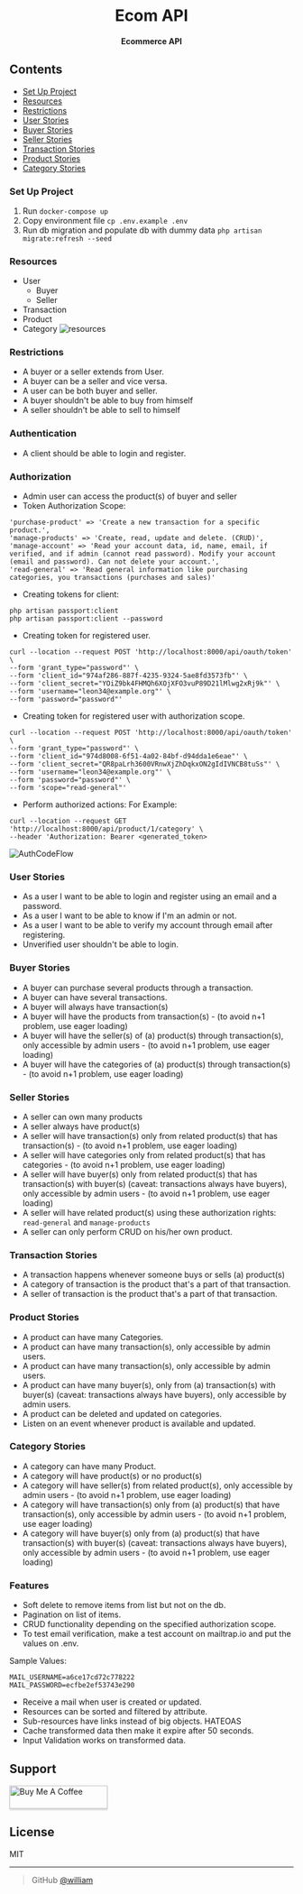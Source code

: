 <h1 align="center">
  Ecom API
</h1>

<h4 align="center"> Ecommerce API</h4>

## Contents

* [Set Up Project](#set-up-project)
* [Resources](#resources)
* [Restrictions](#restrictions)
* [User Stories](#user-stories)
* [Buyer Stories](#buyer-stories)
* [Seller Stories](#seller-stories)
* [Transaction Stories](#transaction-stories)
* [Product Stories](#product-stories)
* [Category Stories](#category-stories)

### Set Up Project
1. Run `docker-compose up`
2. Copy environment file `cp .env.example .env`
3. Run db migration and populate db with dummy data `php artisan migrate:refresh --seed`


### Resources
* User
  * Buyer
  * Seller
* Transaction
* Product
* Category
![resources](resources.png)
  
### Restrictions
* A buyer or a seller extends from User.
* A buyer can be a seller and vice versa.
* A user can be both buyer and seller.
* A buyer shouldn't be able to buy from himself
* A seller shouldn't be able to sell to himself

### Authentication
* A client should be able to login and register.

### Authorization
* Admin user can access the product(s) of buyer and seller
* Token Authorization Scope:
```
'purchase-product' => 'Create a new transaction for a specific product.',
'manage-products' => 'Create, read, update and delete. (CRUD)',
'manage-account' => 'Read your account data, id, name, email, if verified, and if admin (cannot read password). Modify your account (email and password). Can not delete your account.',
'read-general' => 'Read general information like purchasing categories, you transactions (purchases and sales)'
```
* Creating tokens for client:
```
php artisan passport:client
php artisan passport:client --password
```
* Creating token for registered user.
```
curl --location --request POST 'http://localhost:8000/api/oauth/token' \
--form 'grant_type="password"' \
--form 'client_id="974af286-887f-4235-9324-5ae8fd3573fb"' \
--form 'client_secret="YOiZ9bk4FHMQh6XOjXFO3vuP89D21lMlwg2xRj9k"' \
--form 'username="leon34@example.org"' \
--form 'password="password"'
```
* Creating token for registered user with authorization scope.
```
curl --location --request POST 'http://localhost:8000/api/oauth/token' \
--form 'grant_type="password"' \
--form 'client_id="974d8008-6f51-4a02-84bf-d94dda1e6eae"' \
--form 'client_secret="QR8paLrh3600VRnwXjZhDqkxON2gIdIVNCB8tuSs"' \
--form 'username="leon34@example.org"' \
--form 'password="password"' \
--form 'scope="read-general"'
```
* Perform authorized actions:
For Example:
```
curl --location --request GET 'http://localhost:8000/api/product/1/category' \
--header 'Authorization: Bearer <generated_token>
```
![AuthCodeFlow](authCodeFlow.png)

### User Stories
* As a user I want to be able to login and register using an email and a password.
* As a user I want to be able to know if I'm an admin or not.
* As a user I want to be able to verify my account through email after registering.
* Unverified user shouldn't be able to login.

### Buyer Stories
* A buyer can purchase several products through a transaction.
* A buyer can have several transactions.
* A buyer will always have transaction(s)
* A buyer will have the products from transaction(s) - (to avoid n+1 problem, use eager loading)
* A buyer will have the seller(s) of (a) product(s) through transaction(s), only accessible by admin users - (to avoid n+1 problem, use eager loading)
* A buyer will have the categories of (a) product(s) through transaction(s) - (to avoid n+1 problem, use eager loading)

### Seller Stories
* A seller can own many products
* A seller always have product(s)
* A seller will have transaction(s) only from related product(s) that has transaction(s) - (to avoid n+1 problem, use eager loading)
* A seller will have categories only from related product(s) that has categories - (to avoid n+1 problem, use eager loading)
* A seller will have buyer(s) only from related product(s) that has transaction(s) with buyer(s) (caveat: transactions always have buyers), only accessible by admin users - (to avoid n+1 problem, use eager loading)
* A seller will have related product(s) using these authorization rights: `read-general` and `manage-products`
* A seller can only perform CRUD on his/her own product.

### Transaction Stories
* A transaction happens whenever someone buys or sells (a) product(s)
* A category of transaction is the product that's a part of that transaction.
* A seller of transaction is the product that's a part of that transaction.

### Product Stories
* A product can have many Categories.
* A product can have many transaction(s), only accessible by admin users.
* A product can have many transaction(s), only accessible by admin users.
* A product can have many buyer(s), only from (a) transaction(s) with buyer(s) (caveat: transactions always have buyers), only accessible by admin users.
* A product can be deleted and updated on categories.
* Listen on an event whenever product is available and updated.

### Category Stories
* A category can have many Product.
* A category will have product(s) or no product(s)
* A category will have seller(s) from related product(s), only accessible by admin users - (to avoid n+1 problem, use eager loading)
* A category will have transaction(s) only from (a) product(s) that have transaction(s), only accessible by admin users - (to avoid n+1 problem, use eager loading)
* A category will have buyer(s) only from (a) product(s) that have transaction(s) with buyer(s) (caveat: transactions always have buyers), only accessible by admin users - (to avoid n+1 problem, use eager loading)

### Features
* Soft delete to remove items from list but not on the db.
* Pagination on list of items.
* CRUD functionality depending on the specified authorization scope.
* To test email verification, make a test account on mailtrap.io and put the values on .env.
  
Sample Values:
```
MAIL_USERNAME=a6ce17cd72c778222
MAIL_PASSWORD=ecfbe2ef53743e290
```
* Receive a mail when user is created or updated.
* Resources can be sorted and filtered by attribute.
* Sub-resources have links instead of big objects. HATEOAS
* Cache transformed data then make it expire after 50 seconds.
* Input Validation works on transformed data.

## Support

<a href="https://www.buymeacoffee.com/pristineweb" target="_blank"><img src="https://www.buymeacoffee.com/assets/img/custom_images/purple_img.png" alt="Buy Me A Coffee" style="height: 41px !important;width: 174px !important;box-shadow: 0px 3px 2px 0px rgba(190, 190, 190, 0.5) !important;-webkit-box-shadow: 0px 3px 2px 0px rgba(190, 190, 190, 0.5) !important;" ></a>

## License

MIT

---

> GitHub [@william](https://github.com/william251082)

